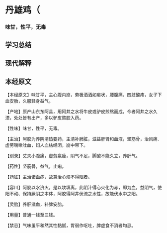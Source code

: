 # 丹雄鸡（
### 味甘，性平，无毒

## 学习总结




## 现代解释



## 本经原文
【本经原文】味甘平，主心腹内崩，劳极洒洒如疟状，腰腹痛，四肢酸疼，女子下血安胎，久服轻身益气。

【产地】原产山东东阿县，用阿井之水将牛皮或驴皮煎熬而成，今者阿井之水久湮，处处皆有出产，多以驴皮熬胶入药。

【性味】味甘，性平，无毒。

【主治】阿胶为养阴清热要药，主清补肺脏，滋益肝肾和血液，坚筋骨，治风痛．虚劳喘嗽吐血，妇人血枯经闭，崩中带下。

【别录】丈夫小腹痛，虚劳羸瘦，阴气不足，脚酸不能久立，养肝气。

【药性】坚筋骨，益气，止痢。

【药征】主治诸血症，故兼治心烦不得眠者。

【容川】阿胶以水济火，是以坎填离，此阴汁得心火化为赤，即为血，益阴气，使阳不动、保持厥阴之本体，阿胶得阿井伏流之水性，故能伏水中之阳。

【灵胎】养肝滋血，补脾安胎。

【用量】普通一钱至三钱。

【禁忌】气味虽平和然其性黏腻，胃弱作呕吐，脾虚食不消者均忌。